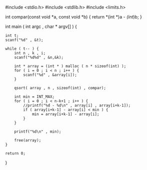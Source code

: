 #include <stdio.h>
#include <stdlib.h>
#include <limits.h>

int compar(const void *a, const void *b) {
	return *(int *)a - *(int*)b;
}

int main ( int argc , char * argv[] ) {

	int t;
	scanf("%d" , &t);

	while ( t-- ) {
		int n , k , i;
		scanf("%d%d" , &n,&k);

		int * array = (int * ) malloc ( n * sizeof(int) );
		for ( i = 0 ; i < n ; i++ ) {
			scanf("%d" , &array[i]);
		}

		qsort( array , n , sizeof(int) , compar);

		int min = INT_MAX;
		for ( i = 0 ; i < n-k+1 ; i++ ) {
			//printf("%d - %d\n" , array[i] , array[i+k-1]);
			if ( array[i+k-1] - array[i] < min ) {
				min = array[i+k-1] - array[i];
			}
		}

		printf("%d\n" , min);

		free(array);
	}	

	return 0;
}
